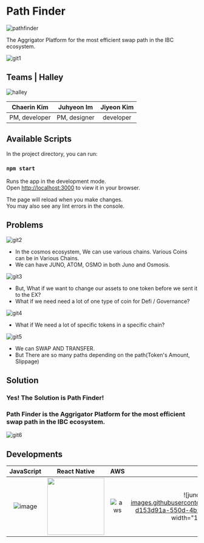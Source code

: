 # Path Finder 

![pathfinder](https://user-images.githubusercontent.com/88828307/182005917-1909988c-900e-464f-af74-4863a996e642.png)

The Aggrigator Platform for the most efficient swap path in the IBC ecosystem.

![git1](https://user-images.githubusercontent.com/88828307/182005372-46b0a193-c8c9-4894-a62b-7550de73649c.png)

## Teams | Halley 
![halley](https://user-images.githubusercontent.com/88828307/182005913-93dc2abd-ce73-446d-8737-e9cb1414c2e7.png)

| Chaerin Kim | Juhyeon Im | Jiyeon Kim |
| :--------: | :--------: | :--------: | 
| PM, developer | PM, designer | developer |

## Available Scripts

In the project directory, you can run:

### `npm start`

Runs the app in the development mode.\
Open [http://localhost:3000](http://localhost:3000) to view it in your browser.

The page will reload when you make changes.\
You may also see any lint errors in the console.


## Problems
![git2](https://user-images.githubusercontent.com/88828307/182005462-af76529b-897e-46ae-9b2f-75ba19059889.png)
* In the cosmos ecosystem, We can use various chains. Various Coins can be in Various Chains.
* We can have JUNO, ATOM, OSMO in both Juno and Osmosis.

![git3](https://user-images.githubusercontent.com/88828307/182005549-6b8b6a40-7a0c-40ba-86bd-b99695cc7221.png)
* But, What if we want to change our assets to one token before we sent it to the EX?
* What if we need need a lot of one type of coin for Defi / Governance?

![git4](https://user-images.githubusercontent.com/88828307/182005614-9c206eb9-31b8-4f40-9a2a-c2b33332bb1f.png)
* What if We need a lot of specific tokens in a specific chain?

![git5](https://user-images.githubusercontent.com/88828307/182005617-f5090438-646b-429f-9dcc-1faecc2efc0c.png)
* We can SWAP AND TRANSFER.
* But There are so many paths depending on the path(Token's Amount, Slippage)

## Solution
### Yes! The Solution is Path Finder!
### Path Finder is the Aggrigator Platform for the most efficient swap path in the IBC ecosystem. 
![git6](https://user-images.githubusercontent.com/88828307/182005618-b9ff1710-5f23-4994-a135-89b09e5f2e66.png)

## Developments
| JavaScript | React Native | AWS | JUNO |
| :--------: | :--------: | :--------: | :--------: |  
|   ![image](https://user-images.githubusercontent.com/72171903/180640940-cff8ce3c-1f89-44be-880c-9e64e95b0a7c.png)    |  <img src="https://user-images.githubusercontent.com/72171903/180640959-031a6856-aec8-47af-bf13-5cea5bf41214.png" width="150" /> | ![aws](https://user-images.githubusercontent.com/88828307/182005978-23677fd4-f6fe-4675-b1c6-f9f8f0f25a42.png) | ![juno](https://user-images.githubusercontent.com/88828307/182006017-d153d91a-550d-4b27-b120-8d8e5c49b256.svg{: width="100" height="100"})


